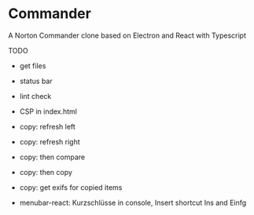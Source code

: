 # Commander
A Norton Commander clone based on Electron and React with Typescript

TODO
* get files
* status bar
* lint check
* CSP in index.html

* copy: refresh left 
* copy: refresh right 
* copy: then compare
* copy: then copy
* copy: get exifs for copied items

* menubar-react: Kurzschlüsse in console, Insert shortcut Ins and Einfg